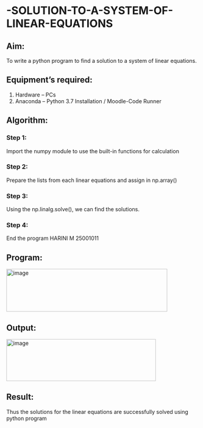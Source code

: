 # -SOLUTION-TO-A-SYSTEM-OF-LINEAR-EQUATIONS
## Aim:
To write a python program to find a solution to a system of linear equations.
## Equipment’s required:
1. 	Hardware – PCs
2. 	Anaconda – Python 3.7 Installation / Moodle-Code Runner
## Algorithm:
### Step 1: 
Import the numpy module to use the built-in functions for calculation
### Step 2: 
Prepare the lists from each linear equations and assign in np.array()
### Step 3: 
Using the np.linalg.solve(), we can find the solutions.
### Step 4: 
End the program
HARINI M
25001011
## Program:
<img width="422" height="112" alt="image" src="https://github.com/user-attachments/assets/6fdf81c3-609e-4a91-9eed-8305ddd2bd9f" />

## Output:
<img width="392" height="110" alt="image" src="https://github.com/user-attachments/assets/4e36104b-a91c-4e35-baf9-28ce4b788a4a" />

## Result: 
Thus the solutions for the linear equations are successfully solved using python program

